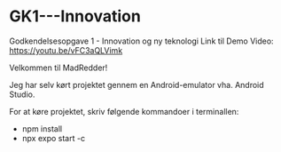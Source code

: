 # GK1---Innovation
Godkendelsesopgave 1 - Innovation og ny teknologi
Link til Demo Video: https://youtu.be/vFC3aQLVimk

Velkommen til MadRedder!

Jeg har selv kørt projektet gennem en Android-emulator vha. Android Studio.

For at køre projektet, skriv følgende kommandoer i terminallen:
- npm install
- npx expo start -c
